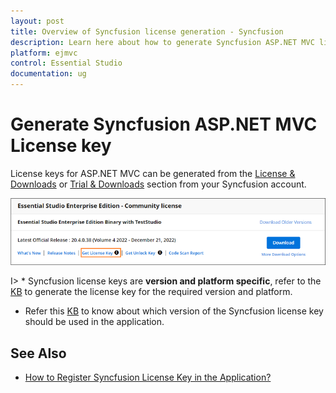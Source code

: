 ```yaml
---
layout: post
title: Overview of Syncfusion license generation - Syncfusion
description: Learn here about how to generate Syncfusion ASP.NET MVC license key for syncfusion blazor application for license validation.
platform: ejmvc
control: Essential Studio
documentation: ug
---
```


# Generate Syncfusion ASP.NET MVC License key

License keys for ASP.NET MVC can be generated from the [License & Downloads](https://www.syncfusion.com/account/downloads) or [Trial & Downloads](https://www.syncfusion.com/account/manage-trials/downloads) section from your Syncfusion account. 

![Get License Key](licensing-images/generate-license.png)

I> * Syncfusion license keys are **version and platform specific**, refer to the [KB](https://support.syncfusion.com/kb/article/7898/how-to-generate-license-key-for-licensed-products) to generate the license key for the required version and platform.
* Refer this [KB](https://support.syncfusion.com/kb/article/7865/which-version-syncfusion-license-key-should-i-use-in-my-application) to know about which version of the Syncfusion license key should be used in the application.

## See Also

* [How to Register Syncfusion License Key in the Application?](https://help.syncfusion.com/aspnetmvc/licensing/how-to-register-in-an-application)
